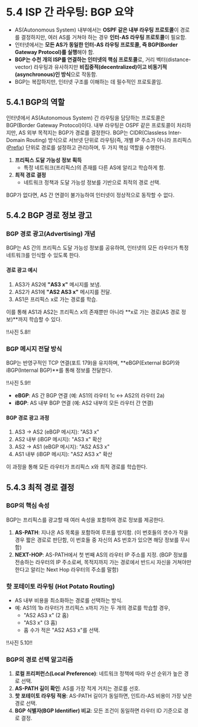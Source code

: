 # 5.4 ISP 간 라우팅: BGP 요약

- AS(Autonomous System) 내부에서는 **OSPF 같은 내부 라우팅 프로토콜**이 경로를 결정하지만, 여러 AS를 거쳐야 하는 경우 **인터-AS 라우팅 프로토콜**이 필요함.  
- 인터넷에서는 **모든 AS가 동일한 인터-AS 라우팅 프로토콜, 즉 BGP(Border Gateway Protocol)를 실행**해야 함.  
- **BGP는 수천 개의 ISP를 연결하는 인터넷의 핵심 프로토콜**로, 거리 벡터(distance-vector) 라우팅과 유사하지만 **비집중적(decentralized)이고 비동기적(asynchronous)인 방식**으로 작동함.  
- BGP는 복잡하지만, 인터넷 구조를 이해하는 데 필수적인 프로토콜임.

## 5.4.1 BGP의 역할

인터넷에서 AS(Autonomous System) 간 라우팅을 담당하는 프로토콜은 BGP(Border Gateway Protocol)이다. 내부 라우팅은 OSPF 같은 프로토콜이 처리하지만, AS 외부 목적지는 BGP가 경로를 결정한다. BGP는 CIDR(Classless Inter-Domain Routing) 방식으로 서브넷 단위로 라우팅(즉, 개별 IP 주소가 아니라 프리픽스([Prefix](https://jdcyber.tistory.com/51)) 단위로 경로를 설정하고 관리)하며, 두 가지 핵심 역할을 수행한다.

1. **프리픽스 도달 가능성 정보 획득**
   - 특정 네트워크(프리픽스)의 존재를 다른 AS에 알리고 학습하게 함.
2. **최적 경로 결정**
   - 네트워크 정책과 도달 가능성 정보를 기반으로 최적의 경로 선택.

BGP가 없다면, AS 간 연결이 불가능하여 인터넷이 정상적으로 동작할 수 없다.

## 5.4.2 BGP 경로 정보 광고

### BGP 경로 광고(Advertising) 개념

BGP는 AS 간의 프리픽스 도달 가능성 정보를 공유하여, 인터넷의 모든 라우터가 특정 네트워크를 인식할 수 있도록 한다.

#### 경로 광고 예시
1. AS3가 AS2에 **"AS3 x"** 메시지를 보냄.
2. AS2가 AS1에 **"AS2 AS3 x"** 메시지를 전달.
3. AS1은 프리픽스 x로 가는 경로를 학습.

이를 통해 AS1과 AS2는 프리픽스 x의 존재뿐만 아니라 **x로 가는 경로(AS 경로 정보)**까지 학습할 수 있다.

!!사진 5.8!!

### BGP 메시지 전달 방식

BGP는 반영구적인 TCP 연결(포트 179)을 유지하며, **eBGP(External BGP)와 iBGP(Internal BGP)**를 통해 정보를 전달한다.

!!사진 5.9!!

- **eBGP**: AS 간 BGP 연결 (예: AS1의 라우터 1c ↔ AS2의 라우터 2a)
- **iBGP**: AS 내부 BGP 연결 (예: AS2 내부의 모든 라우터 간 연결)

#### BGP 경로 광고 과정
1. AS3 → AS2 (eBGP 메시지): "AS3 x"
2. AS2 내부 (iBGP 메시지): "AS3 x" 확산
3. AS2 → AS1 (eBGP 메시지): "AS2 AS3 x"
4. AS1 내부 (iBGP 메시지): "AS2 AS3 x" 확산

이 과정을 통해 모든 라우터가 프리픽스 x와 최적 경로를 학습한다.

## 5.4.3 최적 경로 결정

### BGP의 핵심 속성

BGP는 프리픽스를 광고할 때 여러 속성을 포함하여 경로 정보를 제공한다.

1. **AS-PATH**: 지나온 AS 목록을 포함하여 루프를 방지함. (이 번호들의 갯수가 작을 경우 짧은 경로로 판단함, 이 번호들 중 자신의 AS 번호가 있으면 해당 정보를 무시함)
2. **NEXT-HOP**: AS-PATH에서 첫 번째 AS의 라우터 IP 주소를 지정. (BGP 정보를 전송하는 라우터의 IP 주소로써, 목적지까지 가는 경로에서 반드시 자신을 거쳐야만 한다고 알리는 Next Hop 라우터의 주소를 말함)

### 핫 포테이토 라우팅 (Hot Potato Routing)

- AS 내부 비용을 최소화하는 경로를 선택하는 방식.
- 예: AS1의 1b 라우터가 프리픽스 x까지 가는 두 개의 경로를 학습할 경우,
  - "AS2 AS3 x" (2 홉)
  - "AS3 x" (3 홉)
  - 홉 수가 적은 "AS2 AS3 x"를 선택.

!!사진 5.10!!

### BGP의 경로 선택 알고리즘

1. **로컬 프리퍼런스(Local Preference)**: 네트워크 정책에 따라 우선 순위가 높은 경로 선택.
2. **AS-PATH 길이 확인**: AS를 가장 적게 거치는 경로를 선호.
3. **핫 포테이토 라우팅 적용**: AS-PATH 길이가 동일하면, 인트라-AS 비용이 가장 낮은 경로 선택.
4. **BGP 식별자(BGP Identifier) 비교**: 모든 조건이 동일하면 라우터 ID 기준으로 경로 결정.

